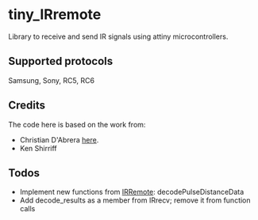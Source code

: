 # tiny_IRremote

Library to receive and send IR signals using attiny microcontrollers.

## Supported protocols

Samsung, Sony, RC5, RC6

## Credits

The code here is based on the work from:
* Christian D'Abrera [here](https://gist.github.com/SeeJayDee/caa9b5cc29246df44e45b8e7d1b1cdc5).
* Ken Shirriff

## Todos

* Implement new functions from [IRRemote](https://www.arduino.cc/reference/en/libraries/irremote/): decodePulseDistanceData
* Add decode_results as a member from IRrecv; remove it from function calls
